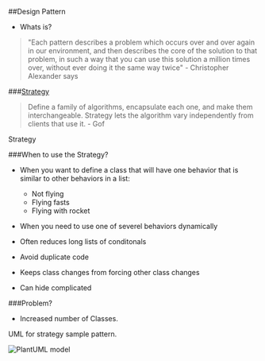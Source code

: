 ##Design Pattern

* Whats is?

>"Each pattern describes a problem which occurs over and over again in our environment, and then describes the core of the solution to that problem, in such a way that you can use this solution a million times over, without ever doing it the same way twice" - Christopher Alexander says

###[Strategy](#strategy)

>Define a family of algorithms, encapsulate each one, and make them
interchangeable. Strategy lets the algorithm vary independently from
clients that use it. - Gof


<a name="strategy">Strategy</a>

###When to use the Strategy?

* When you want to define a class that will have one behavior that is similar to other behaviors in a list:
    + Not flying
    + Flying fasts
    + Flying with rocket 

* When you need to use one of severel behaviors dynamically    

* Often reduces long lists of conditonals

* Avoid duplicate code

* Keeps class changes from forcing other class changes

* Can hide complicated 

###Problem?
* Increased number of Classes. 

UML for strategy sample pattern.

![PlantUML model](http://plantuml.com/plantuml/png/VP1DRi8m48NtFiKiGPLHrrOK2LeXiOOBECw0H_KFibqGXTwz8N6AqrRTpRptpSopunkvempIWZ8oncLAWPhtX1lbtPO-49vPRy3IaPK6hWo0GuDQdiY7jRc8rQFkl2T8uRBpNJERYsstp1rwDM8gm5bHpyN9Kyi-MJvKM51Lv1A6lLHOrzT-qRxS_9ZQf3l_1_9Dl4Zt3wEfHR1e6mmHXavHK0PPrFuylZu3WrO6jPYqRxCnP9b8u_5HP7bXTUCSLXHQ440Hv4H_zOSVCkVrvAm0BU_svCzkYqMEq0tReq6BBiNVp9YffBu0)